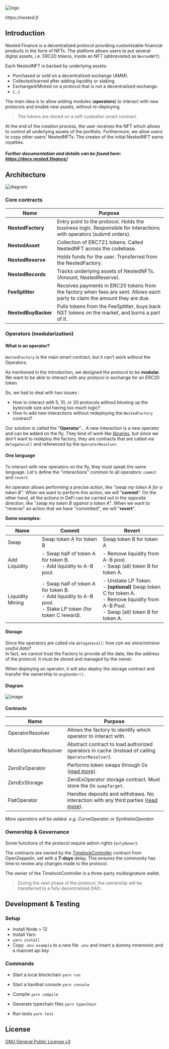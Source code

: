 ![logo](https://user-images.githubusercontent.com/22816913/140889449-5c5afc92-0d4d-43c8-9d02-b3489eab093f.png)

_https://nested.fi_

## Introduction

Nested Finance is a decentralized protocol providing customizable financial products in the form of NFTs. 
The platform allows users to put several digital assets, i.e. ERC20 tokens, inside an NFT (abbreviated as `NestedNFT`).
<br/>

Each NestedNFT is backed by underlying assets:
- Purchased or sold on a decentralized exchange (AMM).
- Collected/earned after adding liquidity or staking.
- Exchanged/Minted on a protocol that is not a decentralized exchange.
- (...)

The main idea is to allow adding modules (**operators**) to interact with new protocols 
and enable new assets, without re-deploying.

> The tokens are stored on a self-custodian smart contract.

At the end of the creation process, the user receives the NFT which allows to control all underlying assets of the portfolio.
Furthermore, we allow users to copy other users’ NestedNFTs. The creator of the initial NestedNFT earns royalties.

#### _Further documentation and details can be found here: https://docs.nested.finance/_

## Architecture

![diagram](https://user-images.githubusercontent.com/22816913/140886706-ee9e18f8-de84-4bcf-af20-5847b79cc508.png)

### Core contracts

| Name             | Purpose  |
|------------------|----------|
| **NestedFactory**    | Entry point to the protocol. Holds the business logic. Responsible for interactions with operators (submit orders). |
| **NestedAsset**      | Collection of ERC721 tokens. Called NestedNFT across the codebase. |
| **NestedReserve**    | Holds funds for the user. Transferred from the NestedFactory. |
| **NestedRecords**    | Tracks underlying assets of NestedNFTs. (Amount, NestedReserve). |
| **FeeSplitter**      | Receives payments in ERC20 tokens from the factory when fees are sent. Allows each party to claim the amount they are due. |
| **NestedBuyBacker**  | Pulls tokens from the FeeSplitter, buys back NST tokens on the market, and burns a part of it. |

### Operators (modularization)

#### What is an operator?

`NestedFactory` is the main smart contract, but it can't work without the Operators.

As mentioned in the introduction, we designed the protocol to be **modular**.
We want to be able to interact with any protocol in exchange for an ERC20 token.

So, we had to deal with two issues :
- How to interact with 5, 10, or 20 protocols without blowing up the bytecode size and having too much logic?
- How to add new interactions without redeploying the `NestedFactory` contract?

Our solution is called the "**Operator**"... A new interaction is a new operator and can be added on the fly.
They kind of work like [libraries](https://docs.soliditylang.org/en/v0.8.9/contracts.html#libraries), but since we don't want to redeploy the factory, 
they are contracts that are called via `delegatecall` and referenced by the `OperatorResolver`.

#### One language
To interact with new operators on the fly, they must speak the same language.
Let's define the "interactions" common to all operators: `commit` and `revert`.

An operator allows performing a precise action, like _"swap my token A for a token B"_. When we want to perform this action, we will "**commit**".
On the other hand, all the actions in DeFi can be carried out in the opposite direction, like "_swap my token B against a token A_".
When we want to "reverse" an action that we have "committed", we will "**revert**".

**Some examples:**

| Name     | Commit  |  Revert  |
|----------|---------|----------|
| Swap     | Swap token A for token B | Swap token B for token A |
| Add Liquidity | - Swap half of token A for token B. <br> - Add liquidity to A-B pool. | - Remove liquidity from A-B pool. <br>- Swap (all) token B for token A. |
| Liquidity Mining | - Swap half of token A for token B. <br>- Add liquidity to A-B pool. <br>- Stake LP token (for token C reward). | - Unstake LP Token. <br>- **(optional)** Swap token C for token A. <br>- Remove liquidity from A-B Pool. <br>- Swap (all) token B for token A. |

#### Storage

Since the operators are called via `delegatecall`: _how can we store/retrieve useful data?_
<br>In fact, we cannot trust the Factory to provide all the data, like the address of the protocol. It must be stored and managed by the owner.

When deploying an operator, it will also deploy the storage contract and transfer the ownership to `msgSender()`.

#### Diagram

![image](https://user-images.githubusercontent.com/22816913/140764920-42418305-c919-4194-9891-52f2f33122f2.png)

#### Contracts

| Name                  | Purpose  |
|-----------------------|----------|
| OperatorResolver      | Allows the factory to identify which operator to interact with. |
| MixinOperatorResolver | Abstract contract to load authorized operators in cache (instead of calling `OperatorResolver`). |
| ZeroExOperator        | Performs token swaps through 0x ([read more](contracts/operators/ZeroEx/README.md)). |
| ZeroExStorage         | ZeroExOperator storage contract. Must store the 0x `swapTarget`. |
| FlatOperator          | Handles deposits and withdraws. No interaction with any third parties ([read more](contracts/operators/Flat/README.md)). |

_More operators will be added. e.g. CurveOperator or SynthetixOperator_

### Ownership & Governance
Some functions of the protocol require admin rights (`onlyOwner`).

The contracts are owned by the [TimelockController](https://docs.openzeppelin.com/contracts/4.x/api/governance#TimelockController) contract from OpenZeppelin, set with a **7-days** delay.
This ensures the community has time to review any changes made to the protocol.

The owner of the TimelockController is a three-party multisignature wallet.
> During the next phase of the protocol, the ownership will be transferred to a fully decentralized DAO.

## Development & Testing

### Setup
- Install Node > 12
- Install Yarn
- `yarn install`
- Copy `.env.example` to a new file `.env` and insert a dummy mnemonic and a mainnet api key

### Commands

- Start a local blockchain
`yarn run`

- Start a hardhat console
`yarn console`

- Compile
`yarn compile`

- Generate typechain files
`yarn typechain`

- Run tests
`yarn test`

## License
[GNU General Public License v3](https://www.gnu.org/licenses/gpl-3.0.html)
